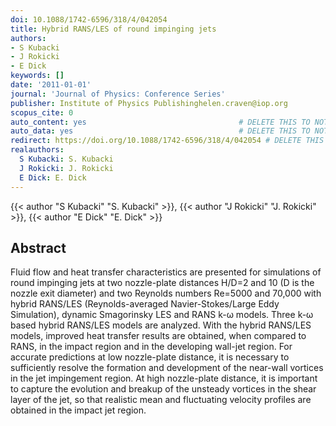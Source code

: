 ```yaml
---
doi: 10.1088/1742-6596/318/4/042054
title: Hybrid RANS/LES of round impinging jets
authors:
- S Kubacki
- J Rokicki
- E Dick
keywords: []
date: '2011-01-01'
journal: 'Journal of Physics: Conference Series'
publisher: Institute of Physics Publishinghelen.craven@iop.org
scopus_cite: 0
auto_content: yes                                  # DELETE THIS TO NOT AUTO GENERATE CONTENT
auto_data: yes                                     # DELETE THIS TO NOT AUTO GENERATE METADATA
redirect: https://doi.org/10.1088/1742-6596/318/4/042054 # DELETE THIS TO NOT REDIRECT
realauthors:
  S Kubacki: S. Kubacki
  J Rokicki: J. Rokicki
  E Dick: E. Dick
---
```

{{< author "S Kubacki" "S. Kubacki" >}}, {{< author "J Rokicki" "J. Rokicki" >}}, {{< author "E Dick" "E. Dick" >}}

## Abstract
Fluid flow and heat transfer characteristics are presented for simulations of round impinging jets at two nozzle-plate distances H/D=2 and 10 (D is the nozzle exit diameter) and two Reynolds numbers Re=5000 and 70,000 with hybrid RANS/LES (Reynolds-averaged Navier-Stokes/Large Eddy Simulation), dynamic Smagorinsky LES and RANS k-ω models. Three k-ω based hybrid RANS/LES models are analyzed. With the hybrid RANS/LES models, improved heat transfer results are obtained, when compared to RANS, in the impact region and in the developing wall-jet region. For accurate predictions at low nozzle-plate distance, it is necessary to sufficiently resolve the formation and development of the near-wall vortices in the jet impingement region. At high nozzle-plate distance, it is important to capture the evolution and breakup of the unsteady vortices in the shear layer of the jet, so that realistic mean and fluctuating velocity profiles are obtained in the impact jet region.
